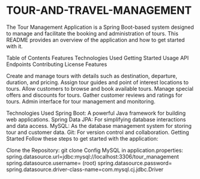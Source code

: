 # TOUR-AND-TRAVEL-MANAGEMENT
The Tour Management Application is a Spring Boot-based system designed to manage and facilitate the booking and administration of tours. This README provides an overview of the application and how to get started with it.

Table of Contents
Features
Technologies Used
Getting Started
Usage
API Endpoints
Contributing
License
Features



Create and manage tours with details such as destination, departure, duration, and pricing.
Assign tour guides and point of interest locations to tours.
Allow customers to browse and book available tours.
Manage special offers and discounts for tours.
Gather customer reviews and ratings for tours.
Admin interface for tour management and monitoring.


Technologies Used
Spring Boot: A powerful Java framework for building web applications.
Spring Data JPA: For simplifying database interactions and data access.
MySQL: As the database management system for storing tour and customer data.
Git: For version control and collaboration.
Getting Started
Follow these steps to get started with the application:

Clone the Repository:
git clone <repository-url>
Config MySQL in application.properties:
spring.datasource.url=jdbc:mysql://localhost:3306/tour_management
spring.datasource.username= <your username> (root)
spring.datasource.password=<your password>
spring.datasource.driver-class-name=com.mysql.cj.jdbc.Driver
